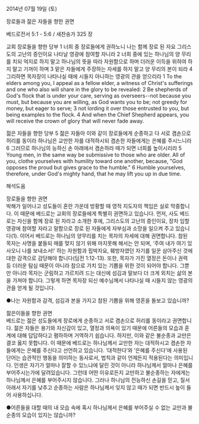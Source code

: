 2014년 07월 19일 (토)

장로들과 젊은 자들을 향한 권면



베드로전서 5:1 - 5:6 / 새찬송가 325 장


교회 장로들을 향한 당부 
1 너희 중 장로들에게 권하노니 나는 함께 장로 된 자요 그리스도의 고난의 증인이요 나타날 영광에 참여할 자니라 2 너희 중에 있는 하나님의 양 무리를 치되 억지로 하지 말고 하나님의 뜻을 따라 자원함으로 하며 더러운 이득을 위하여 하지 말고 기꺼이 하며 3 맡은 자들에게 주장하는 자세를 하지 말고 양 무리의 본이 되라 4 그리하면 목자장이 나타나실 때에 시들지 아니하는 영광의 관을 얻으리라
1 To the elders among you, I appeal as a fellow elder, a witness of Christ's sufferings and one who also will share in the glory to be revealed: 2 Be shepherds of God's flock that is under your care, serving as overseers--not because you must, but because you are willing, as God wants you to be; not greedy for money, but eager to serve; 3 not lording it over those entrusted to you, but being examples to the flock. 4 And when the Chief Shepherd appears, you will receive the crown of glory that will never fade away. 

젊은 자들을 향한 당부
5 젊은 자들아 이와 같이 장로들에게 순종하고 다 서로 겸손으로 허리를 동이라 하나님은 교만한 자를 대적하시되 겸손한 자들에게는 은혜를 주시느니라 6 그러므로 하나님의 능하신 손 아래에서 겸손하라 때가 되면 너희를 높이시리라
5 Young men, in the same way be submissive to those who are older. All of you, clothe yourselves with humility toward one another, because, "God opposes the proud but gives grace to the humble." 6 Humble yourselves, therefore, under God's mighty hand, that he may lift you up in due time.

해석도움





장로들을 향한 권면  
박해가 일어나고 성도들이 혼란 가운데 방황할 때 영적 지도자의 책임은 실로 막중합니다. 이 때문에 베드로는 교회의 장로들에게 특별히 권면하고 있습니다. 먼저, 사도 베드로는 자신을 함께 장로 된 자라고 소개한 후에, 그리스도의 고난의 증인이요, 장차 임할 영광에 참여할 자라고 말함으로 장로 된 자들에게 자부심과 소망을 일으켜 주고 있습니다(1). 이어서 베드로는 하나님의 양무리를 치는 목자의 자세에 대해 권면합니다. 참된 목자는 사명을 붙들되 매를 맞지 않기 위해 마지못해 해서는 안 되며, ‘주여 내가 여기 있사오니 나를 보내소서!’ 하는 자원함과 핍박자요, 훼방자였던 자기를 일꾼 삼아주신 것에 대한 감격으로 감당해야 합니다(딤전 1:12-13). 또한, 목자가 가진 열정은 돈이나 권력 등 더러운 탐심 때문이 아니라 참으로 가치 있는 기쁨을 위한 것이 되어야 합니다. 그뿐만 아니라 목자는 군림하고 가르치려 드는 대신에 섬김과 말보다 더 크게 외치는 삶의 본을 가져야 합니다. 그렇게 하면 목자장 되신 예수님께서 나타나실 때 시들지 않는 영광의 관을 얻게 될 것입니다.  

●나는 자원함과 감격, 섬김과 본을 가지고 참된 기쁨을 위해 영혼을 돌보고 있습니까?

젊은이들을 향한 권면  
베드로는 젊은 성도들에게 장로에게 순종하고 서로 겸손으로 허리를 동이라고 권면합니다. 젊은 자들은 용기와 자신감이 있고, 열정과 의욕이 있기 때문에 어른들의 모습과 훈계에 대해 답답하다고 폄하하며 거역하기 쉽습니다. 하지만, 이와 같은 불순종과 교만은 결코 옳지 못합니다. 이 때문에 베드로는 하나님께서 교만한 자는 대적하시고 겸손한 자들에게는 은혜를 주신다고 선언하고 있습니다. ‘대적한다’와 ‘은혜를 주신다’에 사용된 단어는 습관적인 행동을 의미하는 동사로서, 법칙과 같이 언제든지 적용된다는 의미입니다. 인생은 자기가 얼마나 잘할 수 있느냐에 달린 것이 아니라 하나님께서 얼마나 은혜를 부어주시는가에 달려있습니다. 그런데 어떤 이유로든지 교만하고 불순종하는 자에게는 하나님께서 은혜를 부어주시지 않습니다. 그러나 하나님의 전능하신 손길을 믿고, 질서 아래서 자기를 낮추고 순종하는 사람은 하나님께서 잊지 않고 때가 되면 반드시 높이 들어 사용하십니다. 

●어른들을 대할 때의 내 모습 속에 혹시 하나님께서 은혜를 부어주실 수 없는 교만과 불순종의 모습이 있지는 않습니까?